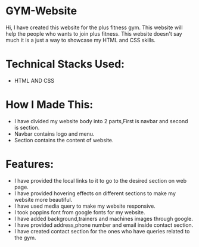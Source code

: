 # GYM-Website
Hi, I have created this website for the plus fitness gym.
This website will help the people who wants to join plus fitness.
This website doesn't say much it is a just a way to showcase my HTML and CSS skills.
# Technical Stacks Used:
* HTML AND CSS
# How I Made This:
* I have divided my website body into 2 parts,First is navbar and second is section.
* Navbar contains logo and menu.
* Section contains the content of website.
# Features:
* I have provided the local links to it to go to the desired section on web page.
* I have provided hovering effects on different sections to make my website more beautiful.
* I have used media query to make my website responsive.
* I took poppins font from google fonts for my website.
* I have added background,trainers and machines images through google.
* I have provided address,phone number and email inside contact section. 
* I have created contact section for the ones who have queries related to the gym.
